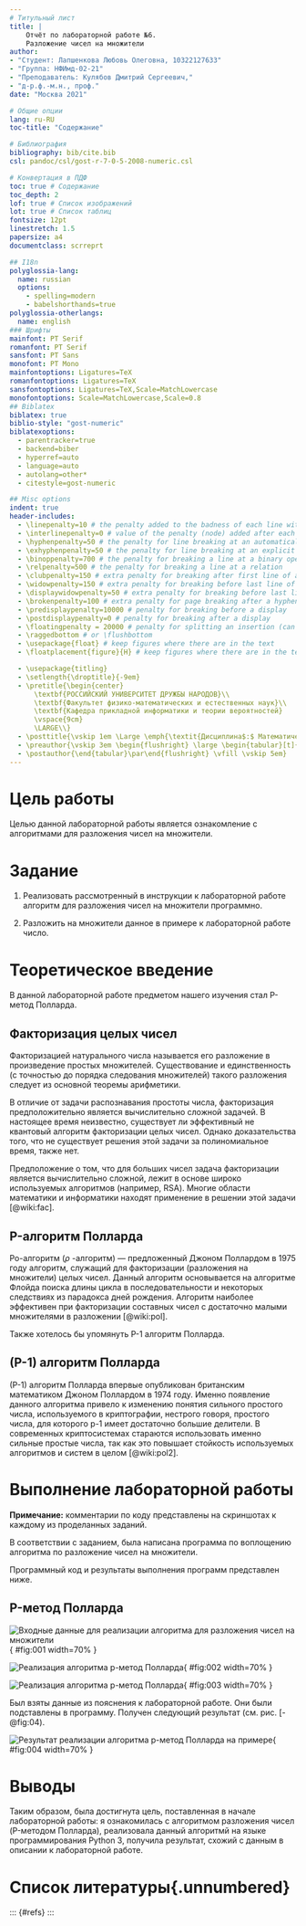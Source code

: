 ```yaml
---
# Титульный лист
title: |
    Отчёт по лабораторной работе №6.  
    Разложение чисел на множители
author:
- "Студент: Лапшенкова Любовь Олеговна, 10322127633"
- "Группа: НФИмд-02-21"
- "Преподаватель: Кулябов Дмитрий Сергеевич,"
- "д-р.ф.-м.н., проф."
date: "Москва 2021"

# Общие опции
lang: ru-RU
toc-title: "Содержание"

# Библиография
bibliography: bib/cite.bib
csl: pandoc/csl/gost-r-7-0-5-2008-numeric.csl

# Конвертация в ПДФ
toc: true # Содержание
toc_depth: 2
lof: true # Список изображений
lot: true # Список таблиц
fontsize: 12pt
linestretch: 1.5
papersize: a4
documentclass: scrreprt

## I18n
polyglossia-lang:
  name: russian
  options:
	- spelling=modern
	- babelshorthands=true
polyglossia-otherlangs:
  name: english
### Шрифты
mainfont: PT Serif
romanfont: PT Serif
sansfont: PT Sans
monofont: PT Mono
mainfontoptions: Ligatures=TeX
romanfontoptions: Ligatures=TeX
sansfontoptions: Ligatures=TeX,Scale=MatchLowercase
monofontoptions: Scale=MatchLowercase,Scale=0.8
## Biblatex
biblatex: true
biblio-style: "gost-numeric"
biblatexoptions:
  - parentracker=true
  - backend=biber
  - hyperref=auto
  - language=auto
  - autolang=other*
  - citestyle=gost-numeric

## Misc options
indent: true
header-includes:
  - \linepenalty=10 # the penalty added to the badness of each line within a paragraph (no associated penalty node) Increasing the value makes tex try to have fewer lines in the paragraph.
  - \interlinepenalty=0 # value of the penalty (node) added after each line of a paragraph.
  - \hyphenpenalty=50 # the penalty for line breaking at an automatically inserted hyphen
  - \exhyphenpenalty=50 # the penalty for line breaking at an explicit hyphen
  - \binoppenalty=700 # the penalty for breaking a line at a binary operator
  - \relpenalty=500 # the penalty for breaking a line at a relation
  - \clubpenalty=150 # extra penalty for breaking after first line of a paragraph
  - \widowpenalty=150 # extra penalty for breaking before last line of a paragraph
  - \displaywidowpenalty=50 # extra penalty for breaking before last line before a display math
  - \brokenpenalty=100 # extra penalty for page breaking after a hyphenated line
  - \predisplaypenalty=10000 # penalty for breaking before a display
  - \postdisplaypenalty=0 # penalty for breaking after a display
  - \floatingpenalty = 20000 # penalty for splitting an insertion (can only be split footnote in standard LaTeX)
  - \raggedbottom # or \flushbottom
  - \usepackage{float} # keep figures where there are in the text
  - \floatplacement{figure}{H} # keep figures where there are in the text

  - \usepackage{titling}
  - \setlength{\droptitle}{-9em}
  - \pretitle{\begin{center}
      \textbf{РОССИЙСКИЙ УНИВЕРСИТЕТ ДРУЖБЫ НАРОДОВ}\\
      \textbf{Факультет физико-математических и естественных наук}\\
      \textbf{Кафедра прикладной информатики и теории вероятностей}
      \vspace{9cm}
      \LARGE\\}
  - \posttitle{\vskip 1em \Large \emph{\textit{Дисциплина$:$ Математические основы защиты информации и информационной безопасности}} \end{center}}
  - \preauthor{\vskip 3em \begin{flushright} \large \begin{tabular}[t]{c}}
  - \postauthor{\end{tabular}\par\end{flushright} \vfill \vskip 5em}
---
```


# Цель работы

Целью данной лабораторной работы является ознакомление с алгоритмами для разложения чисел на множители.

# Задание

1. Реализовать рассмотренный в инструкции к лабораторной работе алгоритм для разложения чисел на множители программно.

2. Разложить на множители данное в примере к лабораторной работе число.

# Теоретическое введение
В данной лабораторной работе предметом нашего изучения стал P-метод Полларда.
## Факторизация целых чисел

Факторизацией натурального числа называется его разложение в произведение простых множителей. Существование и единственность (с точностью до порядка следования множителей) такого разложения следует из основной теоремы арифметики.

В отличие от задачи распознавания простоты числа, факторизация предположительно является вычислительно сложной задачей. В настоящее время неизвестно, существует ли эффективный не квантовый алгоритм факторизации целых чисел. Однако доказательства того, что не существует решения этой задачи за полиномиальное время, также нет.

Предположение о том, что для больших чисел задача факторизации является вычислительно сложной, лежит в основе широко используемых алгоритмов (например, RSA). Многие области математики и информатики находят применение в решении этой задачи [@wiki:fac].

## P-алгоритм Полларда

Ро-алгоритм ($\rho$ -алгоритм) — предложенный Джоном Поллардом в 1975 году алгоритм, служащий для факторизации (разложения на множители) целых чисел. Данный алгоритм основывается на алгоритме Флойда поиска длины цикла в последовательности и некоторых следствиях из парадокса дней рождения. Алгоритм наиболее эффективен при факторизации составных чисел с достаточно малыми множителями в разложении [@wiki:pol].

Также хотелось бы упомянуть P-1 алгоритм Полларда.

## (P-1) алгоритм Полларда

(P-1) алгоритм Полларда впервые опубликован британским математиком Джоном Поллардом в 1974 году. Именно появление данного алгоритма привело к изменению понятия сильного простого числа, используемого в криптографии, нестрого говоря, простого числа, для которого p-1 имеет достаточно большие делители. В современных криптосистемах стараются использовать именно сильные простые числа, так как это повышает стойкость используемых алгоритмов и систем в целом [@wiki:pol2].

# Выполнение лабораторной работы

**Примечание:** комментарии по коду представлены на скриншотах к каждому из проделанных заданий.

В соответствии с заданием, была написана программа по воплощению алгоритма по разложение чисел на множители.

Программный код и результаты выполнения программ представлен ниже.

## P-метод Полларда

![Входные данные для реализации алгоритма для разложения чисел на множители](image/1.png){ #fig:001 width=70% }

![Реализация алгоритма p-метод Полларда](image/2.png){ #fig:002 width=70% }

![Реализация алгоритма p-метод Полларда](image/3.png){ #fig:003 width=70% }

Был взяты данные из пояснения к лабораторной работе. Они были подставлены в программу. Получен следующий результат (см. рис. [-@fig:04).

![Результат реализации алгоритма p-метод Полларда на примере](image/r1.png){ #fig:004 width=70% }

# Выводы

Таким образом, была достигнута цель, поставленная в начале лабораторной работы: я ознакомилась с алгоритмом разложения чисел (P-методом Полларда), реализовала данный алгоритмй на языке программирования Python 3, получила результат, схожий с данным в описании к лабораторной работе.

# Список литературы{.unnumbered}

::: {#refs}
:::
